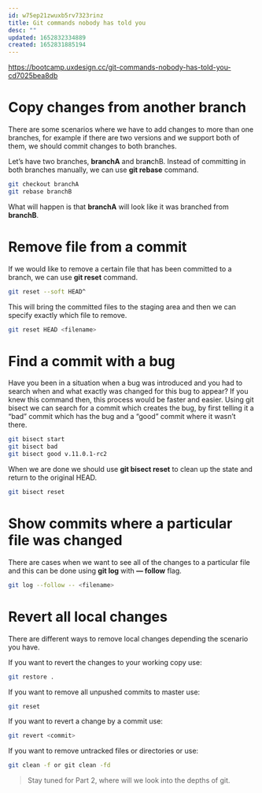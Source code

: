 ```yaml
---
id: w75ep21zwuxb5rv7323rinz
title: Git commands nobody has told you
desc: ""
updated: 1652832334889
created: 1652831885194
---
```


https://bootcamp.uxdesign.cc/git-commands-nobody-has-told-you-cd7025bea8db

# **Copy changes from another branch**

There are some scenarios where we have to add changes to more than one branches, for example if there are two versions and we support both of them, we should commit changes to both branches.

Let’s have two branches, **branchA** and bra**n**chB. Instead of committing in both branches manually, we can use **git rebase** command.

```bash
git checkout branchA
git rebase branchB
```

What will happen is that **branchA** will look like it was branched from **branchB**.

# Remove file from a commit

If we would like to remove a certain file that has been committed to a branch, we can use **git reset** command.

```bash
git reset --soft HEAD^
```

This will bring the committed files to the staging area and then we can specify exactly which file to remove.

```bash
git reset HEAD <filename>
```

# Find a commit with a bug

Have you been in a situation when a bug was introduced and you had to search when and what exactly was changed for this bug to appear? If you knew this command then, this process would be faster and easier. Using git bisect we can search for a commit which creates the bug, by first telling it a “bad” commit which has the bug and a “good” commit where it wasn’t there.

```bash
git bisect start
git bisect bad
git bisect good v.11.0.1-rc2
```

When we are done we should use **git bisect reset** to clean up the state and return to the original HEAD.

```bash
git bisect reset
```

# Show commits where a particular file was changed

There are cases when we want to see all of the changes to a particular file and this can be done using **git log** with **— follow** flag.

```bash
git log --follow -- <filename>
```

# Revert all local changes

There are different ways to remove local changes depending the scenario you have.

If you want to revert the changes to your working copy use:

```bash
git restore .
```

If you want to remove all unpushed commits to master use:

```bash
git reset
```

If you want to revert a change by a commit use:

```bash
git revert <commit>
```

If you want to remove untracked files or directories or use:

```bash
git clean -f or git clean -fd
```

> Stay tuned for Part 2, where will we look into the depths of git.

